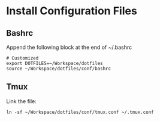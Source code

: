 # Install Configuration Files

## Bashrc

Append the following block at the end of ~/.bashrc

    # Customized
    export DOTFILES=~/Workspace/dotfiles
    source ~/Workspace/dotfiles/conf/bashrc

## Tmux

Link the file:

    ln -sf ~/Workspace/dotfiles/conf/tmux.conf ~/.tmux.conf

